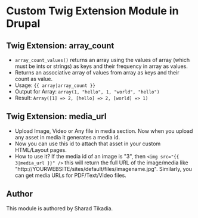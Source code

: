 # Custom Twig Extension Module in Drupal

## Twig Extension: array_count

- `array_count_values()` returns an array using the values of array (which must be ints or strings) as keys and their frequency in array as values.
- Returns an associative array of values from array as keys and their count as value.
- Usage: `{{ array|array_count }}`
- Output for Array: `array(1, "hello", 1, "world", "hello")`
- Result: `Array([1] => 2, [hello] => 2, [world] => 1)`

## Twig Extension: media_url

- Upload Image, Video or Any file in media section. Now when you upload any asset in media it generates a media id.
- Now you can use this id to attach that asset in your custom HTML/Layout pages.
- How to use it? If the media id of an image is "3", then ``<img src="{{ 3|media_url }}" />`` this will return the full URL of the image/media like "http://YOURWEBSITE/sites/default/files/imagename.jpg".
  Similarly, you can get media URLs for PDF/Text/Video files.

## Author

This module is authored by Sharad Tikadia.
